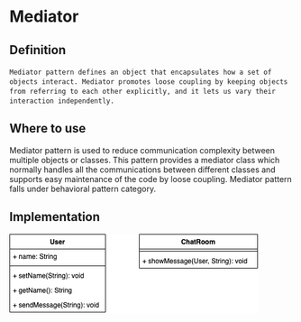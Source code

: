 # Mediator
## Definition
`Mediator pattern defines an object that encapsulates how a set of objects interact. Mediator promotes loose coupling by keeping objects from referring to each other explicitly, and it lets us vary their interaction independently.`

## Where to use
Mediator pattern is used to reduce communication complexity between multiple objects or classes. This pattern provides a mediator class which normally handles all the communications between different classes and supports easy maintenance of the code by loose coupling. Mediator pattern falls under behavioral pattern category.

## Implementation
![mediator.png](mediator.png)